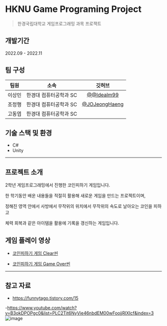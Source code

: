# HKNU Game Programing Project
> 한경국립대학교 게임프로그래밍 과목 프로잭트


## 개발기간
2022.09 - 2022.11


## 팀 구성
|팀원|소속|깃허브|
|:---:|:---:|:---:|
|이상민|한경대 컴퓨터공학과 SC|[@@Idealm99](https://github.com/Idealm99)|
|조정행|한경대 컴퓨터공학과 SC|[@JOJeongHaeng](https://github.com/JOJeongHaeng)|
|고동엽|한경대 컴퓨터공학과 SC


## 기술 스택 및 환경
- C#
- Unity

---

## 프로젝트 소개

2학년 게임프로그래밍에서 진행한 코인피하기 게임입니다.

한 학기동안 배운 내용들을 적절히 활용해 새로운 게임을 만드는 프로젝트이며,

정해진 영역 안에서 사방에서 무작위의 위치에서 무작위의 속도로 날아오는 코인을 피하고

체력 회복과 같은 아이템을 활용에 기록을 갱신하는 게임입니다.


## 게임 플레이 영상
- [코인피하기 게임 Clear씬](https://youtu.be/fEAKF1kIWwU)


- [코인피하기 게임 Game Over씬](https://youtu.be/MsGF3-LPxvs)

---

## 참고 자료
- https://funnytago.tistory.com/15

-https://www.youtube.com/watch?v=B3okDPOPgc0&list=PLC2Tit6NyVie46nbdEM00wFoojjRlXIcf&index=3
![image](https://github.com/user-attachments/assets/533b22dd-a51b-4600-a004-e0764f7fa2e3)
